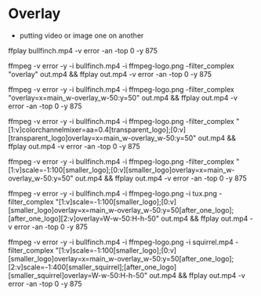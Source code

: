 # Overlay
- putting video or image one on another




ffplay bullfinch.mp4 -v error -an -top 0 -y 875

ffmpeg -v error -y -i bullfinch.mp4 -i ffmpeg-logo.png -filter_complex "overlay" out.mp4 && ffplay out.mp4 -v error -an -top 0 -y 875

ffmpeg -v error -y -i bullfinch.mp4 -i ffmpeg-logo.png -filter_complex "overlay=x=main_w-overlay_w-50:y=50" out.mp4 && ffplay out.mp4 -v error -an -top 0 -y 875

ffmpeg -v error -y -i bullfinch.mp4 -i ffmpeg-logo.png -filter_complex "[1:v]colorchannelmixer=aa=0.4[transparent_logo];[0:v][transparent_logo]overlay=x=main_w-overlay_w-50:y=50" out.mp4 && ffplay out.mp4 -v error -an -top 0 -y 875

ffmpeg -v error -y -i bullfinch.mp4 -i ffmpeg-logo.png -filter_complex "[1:v]scale=-1:100[smaller_logo];[0:v][smaller_logo]overlay=x=main_w-overlay_w-50:y=50"  out.mp4 && ffplay out.mp4 -v error -an -top 0 -y 875

ffmpeg -v error -y -i bullfinch.mp4 -i ffmpeg-logo.png -i tux.png -filter_complex "[1:v]scale=-1:100[smaller_logo];[0:v][smaller_logo]overlay=x=main_w-overlay_w-50:y=50[after_one_logo];[after_one_logo][2:v]overlay=W-w-50:H-h-50" out.mp4 && ffplay out.mp4 -v error -an -top 0 -y 875

ffmpeg -v error -y -i bullfinch.mp4 -i ffmpeg-logo.png -i squirrel.mp4 -filter_complex "[1:v]scale=-1:100[smaller_logo];[0:v][smaller_logo]overlay=x=main_w-overlay_w-50:y=50[after_one_logo];[2:v]scale=-1:400[smaller_squirrel];[after_one_logo][smaller_squirrel]overlay=W-w-50:H-h-50" out.mp4 && ffplay out.mp4 -v error -an -top 0 -y 875

